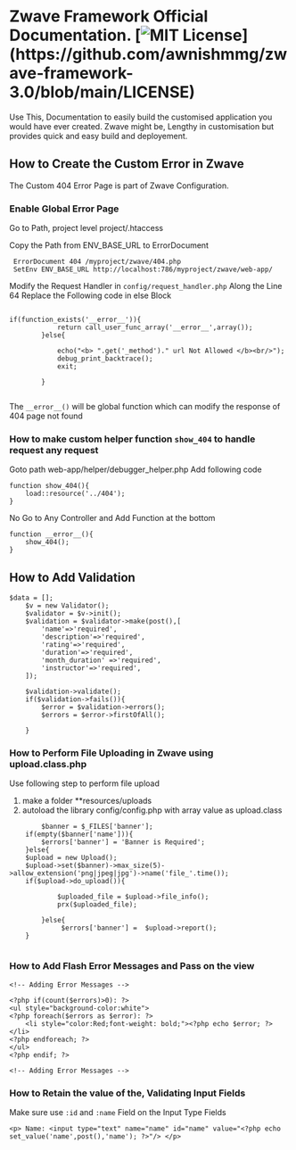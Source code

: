 
# Zwave Framework Official Documentation. [![MIT License](https://img.shields.io/apm/l/atomic-design-ui.svg?)](https://github.com/awnishmmg/zwave-framework-3.0/blob/main/LICENSE)
Use This, Documentation to easily build the customised application you would have ever created.
Zwave might be, Lengthy in customisation but provides
quick and easy build and deployement.

## How to Create the Custom Error in Zwave

The Custom 404 Error Page is part of Zwave Configuration.
### Enable Global Error Page
Go to Path, project level project/.htaccess

Copy the Path from ENV_BASE_URL to ErrorDocument
```
 ErrorDocument 404 /myproject/zwave/404.php
 SetEnv ENV_BASE_URL http://localhost:786/myproject/zwave/web-app/
```
Modify the Request Handler in ``` config/request_handler.php ```
Along the Line 64 Replace the Following code in else Block

```

if(function_exists('__error__')){
			return call_user_func_array('__error__',array());
		}else{

			echo("<b> ".get('_method')." url Not Allowed </b><br/>");
			debug_print_backtrace();
			exit;

		}


```
The ``` __error__() ``` will be global function which can modify the response of 404 page not found

### How to make custom helper function ``` show_404 ``` to handle request any request
Goto path web-app/helper/debugger_helper.php Add following code

```
function show_404(){
	load::resource('../404');
}

```
No Go to Any Controller and Add Function at the bottom

```
function __error__(){
	show_404();
}
```
## How to Add Validation 
```
$data = [];
	$v = new Validator();
	$validator = $v->init();
	$validation = $validator->make(post(),[
		'name'=>'required',
		'description'=>'required',
		'rating'=>'required',
		'duration'=>'required',
		'month_duration' =>'required',
		'instructor'=>'required',
	]);

	$validation->validate();
	if($validation->fails()){
		$error = $validation->errors();
		$errors = $error->firstOfAll();

	}

```
### How to Perform File Uploading in Zwave using upload.class.php 
Use following step to perform file upload
1. make a folder **resources/uploads
2. autoload the library config/config.php with array value as upload.class
```
		$banner = $_FILES['banner'];
	if(empty($banner['name'])){
		$errors['banner'] = 'Banner is Required';
	}else{
	$upload = new Upload();
	$upload->set($banner)->max_size(5)->allow_extension('png|jpeg|jpg')->name('file_'.time());
	if($upload->do_upload()){

			$uploaded_file = $upload->file_info();
			prx($uploaded_file);

		}else{
			 $errors['banner'] =  $upload->report();
	}


```
### How to Add Flash Error Messages and Pass on the view 
```
<!-- Adding Error Messages -->

<?php if(count($errors)>0): ?>
<ul style="background-color:white">
<?php foreach($errors as $error): ?>
	<li style="color:Red;font-weight: bold;"><?php echo $error; ?></li>
<?php endforeach; ?>
</ul>
<?php endif; ?>

<!-- Adding Error Messages -->
```
### How to Retain the value of the, Validating Input Fields
Make sure use ``` :id ``` and ``` :name ``` Field on the Input Type Fields 
```
<p> Name: <input type="text" name="name" id="name" value="<?php echo set_value('name',post(),'name'); ?>"/> </p>

```
